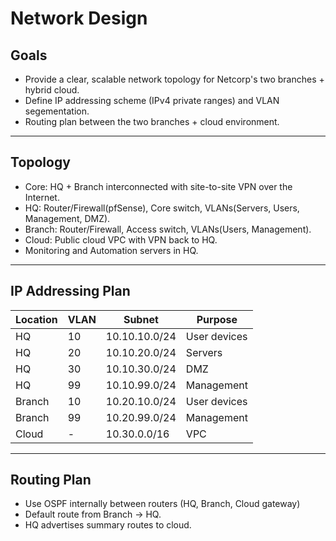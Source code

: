 # Network Design

## Goals
- Provide a clear, scalable network topology for Netcorp's two branches + hybrid cloud.
- Define IP addressing scheme (IPv4 private ranges) and VLAN segementation.
- Routing plan between the two branches + cloud environment.

---

## Topology
- Core: HQ + Branch interconnected with site-to-site VPN over the Internet.
- HQ: Router/Firewall(pfSense), Core switch, VLANs(Servers, Users, Management, DMZ).
- Branch: Router/Firewall, Access switch, VLANs(Users, Management).
- Cloud: Public cloud VPC with VPN back to HQ.
- Monitoring and Automation servers in HQ.

---

## IP Addressing Plan
| Location | VLAN | Subnet | Purpose |
|----------|------|--------|---------|
| HQ | 10 | 10.10.10.0/24 | User devices |
| HQ | 20 | 10.10.20.0/24 | Servers |
| HQ | 30 | 10.10.30.0/24 | DMZ |
| HQ | 99 | 10.10.99.0/24 | Management |
| Branch | 10 | 10.20.10.0/24 | User devices |
| Branch | 99 | 10.20.99.0/24 | Management |
| Cloud | - | 10.30.0.0/16 | VPC |

---

## Routing Plan
- Use OSPF internally between routers (HQ, Branch, Cloud gateway)
- Default route from Branch -> HQ.
- HQ advertises summary routes to cloud.